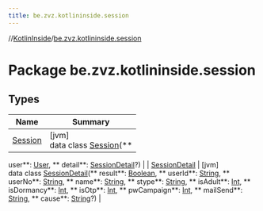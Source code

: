 ```yaml
---
title: be.zvz.kotlininside.session
---
```

//[KotlinInside](../../index.html)/[be.zvz.kotlininside.session](index.html)



# Package be.zvz.kotlininside.session

## Types

| Name | Summary |
|---|---|
| [Session](-session/index.html) | [jvm]<br>data class [Session](-session/index.html)(**
user**: [User](../be.zvz.kotlininside.session.user/-user/index.html), **
detail**: [SessionDetail](-session-detail/index.html)?) |
| [SessionDetail](-session-detail/index.html) | [jvm]<br>data class [SessionDetail](-session-detail/index.html)(**
result**: [Boolean](https://kotlinlang.org/api/latest/jvm/stdlib/kotlin/-boolean/index.html), **
userId**: [String](https://kotlinlang.org/api/latest/jvm/stdlib/kotlin/-string/index.html), **
userNo**: [String](https://kotlinlang.org/api/latest/jvm/stdlib/kotlin/-string/index.html), **
name**: [String](https://kotlinlang.org/api/latest/jvm/stdlib/kotlin/-string/index.html), **
stype**: [String](https://kotlinlang.org/api/latest/jvm/stdlib/kotlin/-string/index.html), **
isAdult**: [Int](https://kotlinlang.org/api/latest/jvm/stdlib/kotlin/-int/index.html), **
isDormancy**: [Int](https://kotlinlang.org/api/latest/jvm/stdlib/kotlin/-int/index.html), **
isOtp**: [Int](https://kotlinlang.org/api/latest/jvm/stdlib/kotlin/-int/index.html), **
pwCampaign**: [Int](https://kotlinlang.org/api/latest/jvm/stdlib/kotlin/-int/index.html), **
mailSend**: [String](https://kotlinlang.org/api/latest/jvm/stdlib/kotlin/-string/index.html), **
cause**: [String](https://kotlinlang.org/api/latest/jvm/stdlib/kotlin/-string/index.html)?) |

